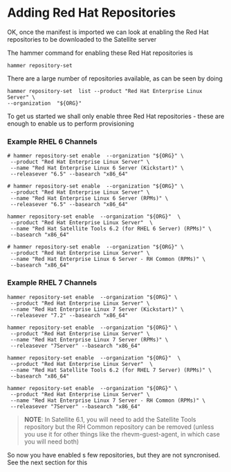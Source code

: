 # Adding Red Hat Repositories

OK, once the manifest is imported we can look at enabling the Red Hat repositories to be downloaded to the Satellite server

The hammer command for enabling these Red Hat repositories is

```hammer repository-set  ```

There are a large number of repositories available, as can be seen by doing

```
hammer repository-set  list --product "Red Hat Enterprise Linux Server" \
--organization  "${ORG}"
```

To get us started we shall only enable three Red Hat repositories - these are enough to enable us to perform provisioning

### Example RHEL 6 Channels
```
# hammer repository-set enable  --organization "${ORG}" \
 --product "Red Hat Enterprise Linux Server" \
 --name "Red Hat Enterprise Linux 6 Server (Kickstart)" \
 --releasever "6.5" --basearch "x86_64"

# hammer repository-set enable  --organization "${ORG}" \
 --product "Red Hat Enterprise Linux Server" \
 --name "Red Hat Enterprise Linux 6 Server (RPMs)" \
 --releasever "6.5" --basearch "x86_64"

hammer repository-set enable  --organization "${ORG}"  \
 --product "Red Hat Enterprise Linux Server"  \
 --name "Red Hat Satellite Tools 6.2 (for RHEL 6 Server) (RPMs)" \
 --basearch "x86_64"

# hammer repository-set enable  --organization "${ORG}" \
 --product "Red Hat Enterprise Linux Server" \
 --name "Red Hat Enterprise Linux 6 Server - RH Common (RPMs)" \
 --basearch "x86_64"
```
### Example RHEL 7 Channels
```
hammer repository-set enable  --organization "${ORG}" \
 --product "Red Hat Enterprise Linux Server" \
 --name "Red Hat Enterprise Linux 7 Server (Kickstart)" \
 --releasever "7.2" --basearch "x86_64"

hammer repository-set enable  --organization "${ORG}" \
 --product "Red Hat Enterprise Linux Server" \
 --name "Red Hat Enterprise Linux 7 Server (RPMs)" \
 --releasever "7Server" --basearch "x86_64"

hammer repository-set enable  --organization "${ORG}"  \
 --product "Red Hat Enterprise Linux Server"  \
 --name "Red Hat Satellite Tools 6.2 (for RHEL 7 Server) (RPMs)" \
 --basearch "x86_64"

hammer repository-set enable  --organization "${ORG}" \
 --product "Red Hat Enterprise Linux Server" \
 --name "Red Hat Enterprise Linux 7 Server - RH Common (RPMs)" \
 --releasever "7Server" --basearch "x86_64"
```

>**NOTE**:
In Satellite 6.1, you will need to add the Satellite Tools repository but the RH Common repository can be removed (unless you use it for other things like the rhevm-guest-agent, in which case you will need both)

So now you have enabled s few repositories, but they are not syncronised. See the next section for this

